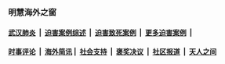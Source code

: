 
### 明慧海外之窗

####  [武汉肺炎](indexes/365.md?t=05131801) &nbsp;|&nbsp;  [迫害案例综述](indexes/328.md?t=05131801) &nbsp;|&nbsp; [迫害致死案例](indexes/277.md?t=05131801)  &nbsp;|&nbsp; [更多迫害案例](indexes/81.md?t=05131801)  &nbsp;|&nbsp; 
####  [时事评论](indexes/19.md?t=05131801) &nbsp;|&nbsp; [海外简讯](indexes/245.md?t=05131801)&nbsp;|&nbsp;  [社会支持](indexes/140.md?t=05131801) &nbsp;|&nbsp; [褒奖决议](indexes/282.md?t=05131801) &nbsp;|&nbsp; [社区报道](indexes/91.md?t=05131801)  &nbsp;|&nbsp; [天人之间](indexes/78.md?t=05131801) 

